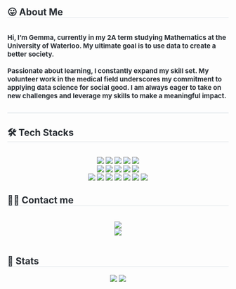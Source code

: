 <div align= "center">
    <div align="left"></div>
    <div style="text-align: left;">
      <h2 style="border-bottom: 1px solid #d8dee4; color: #282d33;"> 😛 About Me </h2> <br> 
      <div style="font-weight: 700; font-size: 15px; text-align: left; color: #282d33;">
    <div>
        Hi, I’m Gemma, currently in my 2A term studying Mathematics at the University of Waterloo. My ultimate goal is to use data to create a better society.<br><br>
        Passionate about learning, I constantly expand my skill set. My volunteer work in the medical field underscores my commitment to applying data science for social good. I am always eager to take on new challenges and leverage my skills to make a meaningful impact.
    </div>
    </div>
    <div style="text-align: left;"> 
    <h2 style="border-bottom: 1px solid #d8dee4; color: #282d33;">  </h2>  
    <div style="font-weight: 700; font-size: 15px; text-align: left; color: #282d33;">  </div> 
    </div>
    <div style="text-align: left;">
    <h2 style="border-bottom: 1px solid #d8dee4; color: #282d33;"> 🛠️ Tech Stacks </h2> <br> 
    <div  align= "center"> <img src="https://img.shields.io/badge/C-A8B9CC?style=for-the-badge&logo=C&logoColor=white">
          <img src="https://img.shields.io/badge/C++-00599C?style=for-the-badge&logo=C%2B%2B&logoColor=white">
          <img src="https://img.shields.io/badge/Bootstrap-7952B3?style=for-the-badge&logo=Bootstrap&logoColor=white">
          <img src="https://img.shields.io/badge/Amazon AWS-232F3E?style=for-the-badge&logo=Amazon AWS&logoColor=white">
          <img src="https://img.shields.io/badge/Docker-2496ED?style=for-the-badge&logo=Docker&logoColor=white">
          <br/><img src="https://img.shields.io/badge/Django-092E20?style=for-the-badge&logo=Django&logoColor=white">
          <img src="https://img.shields.io/badge/Git-F05032?style=for-the-badge&logo=Git&logoColor=white">
          <img src="https://img.shields.io/badge/Github-181717?style=for-the-badge&logo=Github&logoColor=white">
          <img src="https://img.shields.io/badge/Java-007396?style=for-the-badge&logo=Java&logoColor=white">
          <img src="https://img.shields.io/badge/Javascript-F7DF1E?style=for-the-badge&logo=Javascript&logoColor=white">
          <br/><img src="https://img.shields.io/badge/Matlab-0076a8?style=for-the-badge&logo=Matlab&logoColor=white">
          <img src="https://img.shields.io/badge/MySQL-4479A1?style=for-the-badge&logo=MySQL&logoColor=white">
          <img src="https://img.shields.io/badge/Tensorflow-FF6F00?style=for-the-badge&logo=Tensorflow&logoColor=white">
          <img src="https://img.shields.io/badge/Python-3776AB?style=for-the-badge&logo=Python&logoColor=white">
          <img src="https://img.shields.io/badge/Linux-FCC624?style=for-the-badge&logo=Linux&logoColor=white">
          <img src="https://img.shields.io/badge/.NET-5C2D91?style=for-the-badge&logo=.net&logoColor=white">
          <img src="https://img.shields.io/badge/Shell_Script-121011?style=for-the-badge&logo=gnu-bash&logoColor=white">
          <br/></div>
    </div>
    <div style="text-align: left;">
    <h2 style="border-bottom: 1px solid #d8dee4; color: #282d33;"> 🧑‍💻 Contact me </h2> <br> 
    <div align= "center"> <a href=mailto:gemmap520@gmail.com> <img src="https://img.shields.io/badge/Gmail-EA4335?style=for-the-badge&logo=Gmail&logoColor=white&link=mailto:gemmap520@gmail.com"> </a>
    <div align= "center"> <a href=mailto:https://www.linkedin.com/in/gemmap520/> <img src="https://img.shields.io/badge/Linkedin-0E76A8?style=for-the-badge&logo=Linkedin&logoColor=white&link=mailto:https://www.linkedin.com/in/gemmap520/"> </a>
          </div>  <br> 
    <div align= "center">  </div> 
    </div>
    <div style="text-align: left;"> 
    <h2 style="border-bottom: 1px solid #d8dee4; color: #282d33;"> 🏅 Stats </h2> <div align= "center"> <img src="https://github-readme-stats.vercel.app/api?username=Gemma Park&bg_color=180,9b7ea5,00000000&title_color=000000&text_color=000000"
         /> <img src="https://github-readme-stats.vercel.app/api/top-langs/?username=Gemma Park&layout=compact&bg_color=180,9b7ea5,00000000&title_color=000000&text_color=000000"
           /> </div> 
    </div>
